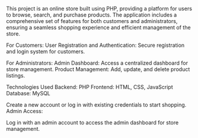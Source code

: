 This project is an online store built using PHP, providing a platform for users to browse, search, and purchase products. The application includes a comprehensive set of features for both customers and administrators, ensuring a seamless shopping experience and efficient management of the store.

For Customers:
User Registration and Authentication: Secure registration and login system for customers.


For Administrators:
Admin Dashboard: Access a centralized dashboard for store management.
Product Management: Add, update, and delete product listings.


Technologies Used
Backend: PHP
Frontend: HTML, CSS, JavaScript
Database: MySQL




Create a new account or log in with existing credentials to start shopping.
Admin Access:

Log in with an admin account to access the admin dashboard for store management.
